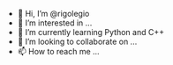 - 👋 Hi, I’m @rigolegio
- 👀 I’m interested in ...
- 🌱 I’m currently learning Python and C++
- 💞️ I’m looking to collaborate on ...
- 📫 How to reach me ...

<!---
rigolegio/rigolegio is a ✨ special ✨ repository because its `README.md` (this file) appears on your GitHub profile.
You can click the Preview link to take a look at your changes.
--->
